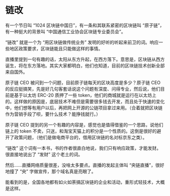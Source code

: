 # 链改

有一个节日叫 “1024 区块链中国日”，有一条和其联系紧密的区块链叫 “原子链”，有一种挺大的背景叫 “中国通信工业协会区块链专业委员会”。

“链改” 就是一个为 “用区块链做传统业务” 发明的好听的听起来前卫的词。响应一些地区政策要求，区块链能且只能做这样的事情。

直播里提到一句有趣的话，太阳从东方升起，在西方落下。意思是，区块链从西方诞生，将在东方落地。其实大家都明白，他们也知道，目前的区块链技术创新全部来自国外。

原子链 CEO 被问到一个问题，目前原子链每天的区块高度是多少？原子链 CEO 的反应挺搞笑，先是好几句客套话说这个问题有深度、问得专业，然后说，他们目前是基于以太坊 ERC-20 质押了一些 token，他们的商城就是运行在以太坊上的。这样做的原因是，底层技术不难但是需要很多钱去开发，而且处于快速的变化中，他们想等有用户以后，再把网上开源的公链项目拿过来用。（合着就把区块链作为营销手段了呗，要什么技术？能挣钱就行。）

原子链 CEO 提到的另一个有趣的内容是，感觉也是值得借鉴的一个思路，说他们链上的 token 不卖，只送，和淘宝天猫上的积分是一个性质的。这倒是很好的避开了政策问题，（他们是做电商平台的，借用区块链的名对标京东之类）。

“链改” 这个词有一本书，书的作者很直白地说，我们只有响应政策，才能发财。很直接地说出了 “发财” 这个老土的词。

然后……直播网络质量很差，没啥太多要点。直播的发起主体叫 “央链直播”，很好地撞了 “央” 字做宣传，那个域名真是亮眼了。

能看到的是，全国各地都有如火如荼搞区块链的企业和活动，重形式轻技术，大概是这样。

